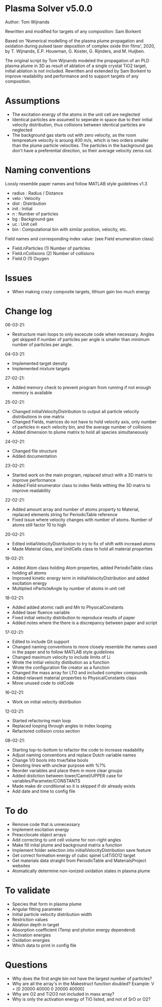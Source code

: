 # Plasma Solver v5.0.0
Author: Tom Wijnands

Rewritten and modified for targets of any composition: Sam Borkent

Based on 'Numerical modelling of the plasma plume propagation and oxidation
during pulsed laser deposition of complex oxide thin films', 2020, by
T. Wijnands, E.P. Houwman, G. Koster, G. Rijnders, and M. Huijben.

The original script by Tom Wijnands modeled the propagation of an PLD
plasma plume in 3D as result of ablation of a single crystal TiO2 target,
initial ablation is not included. Rewritten and extended by Sam Borkent
to improve readability and performance and to support targets of any
composition.

# Assumptions
* The excitation energy of the atoms in the unit cell are neglected
* Identical particles are assumed to seperate in space due to their
    initial velocity distribution, thus collisions between identical
    particles are neglected
* The background gas starts out with zero velocity, as the room tempreature
    velocity is aroung 400 m/s, which is two orders smaller than the plume
    particle velocities. The particles in the background gas don't have a
    preferential direction, so their average velocity zeros out.

# Naming conventions
Loosly resemble paper names and follow MATLAB style guidelines v1.3

* radius    : Radius / Distance
* velo      : Velocity
* dist      : Distribution
* init      : Initial
* n         : Number of particles
* bg        : Background gas
* uc        : Unit cell
* bin       : Computational bin with similar position, velocity, etc.

Field names and corresponding index value: (see Field enumeration class)
* Field.nParticles  (1)     Number of particles
* Field.nCollisions (2)     Number of collisions
* Field.O           (1)     Oxygen

# Issues
* When making crazy composite targets, lithium gain too much energy

# Change log

06-03-21:
* Restructure main loops to only excecute code when necessary. Angles get
    skipped if number of particles per angle is smaller than minimum
    number of particles per angle.

04-03-21:
* Implemented target density
* Implemented mixture targets

27-02-21:
* Added memory check to prevent program from running if not enough memory
    is available

25-02-21:
* Changed initialVelocityDistribution to output all particle velocity
    distributions in one matrix
* Changed Fields, matrices do not have to hold velocity axis, only number
    of particles in each velocity bin, and the average number of collisions
* Added dimension to plume matrix to hold all species simultaneously

24-02-21:
* Changed file structure
* Added documentation

23-02-21:
* Started work on the main program, replaced struct with a 3D matrix to
    improve performance
* Added Field enumerator class to index fields withing the 3D matrix to
    improve readability

22-02-21:
* Added amount array and number of atoms property to Material, replaced
    elements string for PeriodicTable reference
* Fixed issue where velocity changes with number of atoms. Number of atoms
    still factor 10 to high

20-02-21:
* Edited initialVelocityDistribution to try to fix of shift with increaed
    atoms
* Made Material class, and UnitCells class to hold all material properties

19-02-21:
* Added Atom class holding Atom properties, added PeriodicTable class
    holding all atoms
* Improved kinetic energy term in initialVelocityDistribution and added
    excitation energy
* Multiplied nParticleAngle by number of atoms in unit cell

18-02-21:
* Added added atomic radii and Mn to PhysicalConstants
* Added laser fluence variable
* Fixed initial velocity distribution to reproduce results of paper
* Added notes where the there is a discrepancy between paper and script

17-02-21:
* Edited to include Git support
* Changed naming conventions to more closely resemble the names used in
  the paper and to follow MATLAB style guidelines
* Changed maximum velocity to include limits of Li
* Wrote the initial velocity distibution as a function
* Wrote the configuration file creator as a function
* Changed the mass array for LTO and included complex compounds
* Added relavant material properties to PhysicalConstants class
* Move unused code to oldCode

16-02-21:
* Work on initial velocity distribution

12-02-21:
* Started refactoring main loop
* Replaced looping through angles to index looping
* Refactored collision cross section

08-02-21:
* Starting top-to-bottom to refactor the code to increase readability
* Adjust naming conventions and replace Dutch variable names
* Change 1/0 bools into true/false bools
* Denoting lines with unclear purpose with %?%
* Reorder variables and place them in more clear groups
* Added distiction between lower/Camel/UPPER case for
  variables/Parameter/CONSTANTS
* Made make dir conditional so it is skipped if dir already exists
* Add date and time to config file

# To do
* Remove code that is unnecessary
* Implement excitation energy
* Preacclocate object arrays
* Add correcting to unit cell volume for non-right angles
* Make fill inital plume and background matrix a function
* Implement folder selection into initialVelocityDistribution save feature
* Get correct formation energy of cubic spinel Li4Ti5O12 target
* Get materials data straight from PeriodicTable and MaterialsProject
    websites
* Atomatically determine non-ionized oxidation states in plasma plume

# To validate
* Species that form in plasma plume
* Angular fitting parameter
* Initial particle velocity distribution width
* Restriction values
* Ablation depth in target
* Absorption coefficient (Temp and photon energy dependend)
* Activation energies
* Oxidation energies
* Which data to print in config file

# Questions
* Why does the first angle bin not have the largest number of particles?
* Why are all the array's in the Makestruct function doubled?
    Example: V = [0 20000 40000 0 20000 40000]
* Why are O2 and Ti2O3 not included in mass array?
* Why is only the activation energy of TiO listed, and not of SrO or
  O2?
